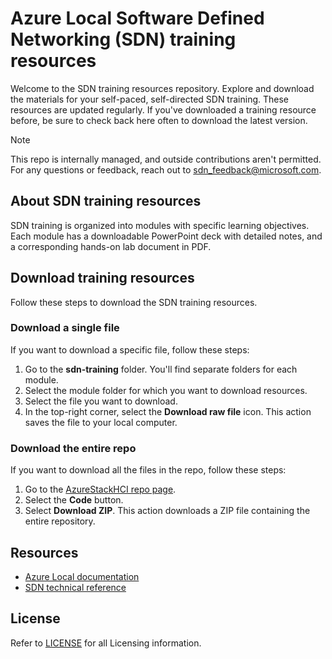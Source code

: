 # Azure Local Software Defined Networking (SDN) training resources

Welcome to the SDN training resources repository. Explore and download the materials for your self-paced, self-directed SDN training. These resources are updated regularly. If you've downloaded a training resource before, be sure to check back here often to download the latest version.

> [!NOTE]
> This repo is internally managed, and outside contributions aren't permitted. For any questions or feedback, reach out to [sdn_feedback@microsoft.com](mailto:sdn_feedback@microsoft.com).

## About SDN training resources

SDN training is organized into modules with specific learning objectives. Each module has a downloadable PowerPoint deck with detailed notes, and a corresponding hands-on lab document in PDF.

## Download training resources

Follow these steps to download the SDN training resources.

### Download a single file

If you want to download a specific file, follow these steps:

1. Go to the **sdn-training** folder. You'll find separate folders for each module.
1. Select the module folder for which you want to download resources.
1. Select the file you want to download.
1. In the top-right corner, select the **Download raw file** icon. This action saves the file to your local computer.

### Download the entire repo

If you want to download all the files in the repo, follow these steps:

1. Go to the [AzureStackHCI repo page](https://github.com/Azure-Samples/AzureStackHCI/tree/main).
1. Select the **Code** button.
1. Select **Download ZIP**. This action downloads a ZIP file containing the entire repository.

## Resources

- [Azure Local documentation](https://learn.microsoft.com/azure/azure-local/)
- [SDN technical reference](https://learn.microsoft.com/azure/azure-local/manage/sdn-technical-reference)

## License

Refer to [LICENSE](LICENSE) for all Licensing information.